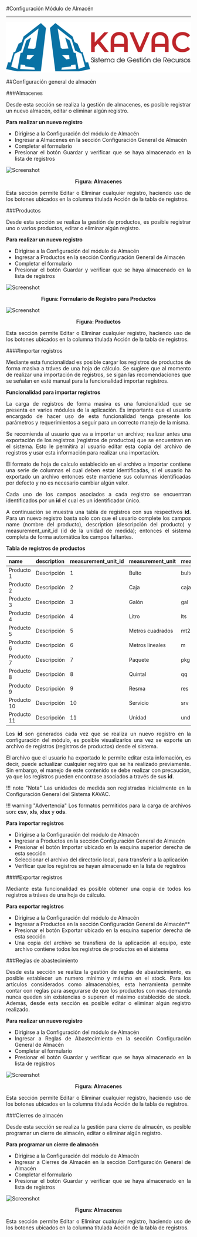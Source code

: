 #Configuración Módulo de Almacén
********************************
<div style="text-align: justify;" >

![Screenshot](../img/logokavac.png#imagen)

##Configuración general de almacén 

###Almacenes

Desde esta sección se realiza la gestión de almacenes, es posible registrar un nuevo almacén, editar o eliminar algún registro.

**Para realizar un nuevo registro** 

- Dirigirse a la Configuración del módulo de Almacén
- Ingresar a Almacenes en la sección Configuración General de Almacén
- Completar el formulario   
- Presionar el botón Guardar y verificar que se haya almacenado en la lista de registros

![Screenshot](/img/figure_2.png)<div style="text-align: center;font-weight: bold">Figura: Almacenes</div>

Esta sección permite Editar o Eliminar cualquier registro, haciendo uso de los botones ubicados en la columna titulada Acción de la tabla de registros.    

###Productos

Desde esta sección se realiza la gestión de productos, es posible registrar uno o varios productos, editar o eliminar algún registro.

**Para realizar un nuevo registro** 

- Dirigirse a la Configuración del módulo de Almacén
- Ingresar a Productos en la sección Configuración General de Almacén
- Completar el formulario   
- Presionar el botón Guardar y verificar que se haya almacenado en la lista de registros

![Screenshot](/img/formulario.png)<div style="text-align: center;font-weight: bold">Figura: Formulario de Registro para Productos</div>

![Screenshot](/img/figure_200.png)<div style="text-align: center;font-weight: bold">Figura: Productos</div>

Esta sección permite Editar o Eliminar cualquier registro, haciendo uso de los botones ubicados en la columna titulada Acción de la tabla de registros.    

####Importar registros

Mediante esta funcionalidad es posible cargar los registros de productos de forma masiva a tráves de una hoja de cálculo. Se sugiere que al momento de realizar una importación de registros, se sigan las recomendaciones que se señalan en esté manual para la funcionalidad importar registros.

**Funcionalidad para importar registros**

La carga de registros de forma masiva es una funcionalidad que se presenta en varios módulos de la aplicación. Es importante que el usuario encargado de hacer uso de esta funcionalidad tenga presente los parámetros y requerimientos a seguir para un correcto manejo de la misma. 

Se recomienda al usuario que va a importar un archivo; realizar antes una exportación de los registros (registros de productos) que se encuentran en el sistema. Esto le permitira al usuario editar esta copia del archivo de registros y usar esta información para realizar una importación.    

El formato de hoja de calculo establecido en el archivo a importar contiene una serie de columnas el cual deben estar identificadas, si el usuario ha exportado un archivo entonces este mantiene sus columnas identificadas por defecto y no es necesario cambiar algún valor.

Cada uno de los campos asociados a cada registro se encuentran identificados por un **id** el cual es un identificador único.

A continuación se muestra una tabla de registros con sus respectivos **id**. Para un nuevo registro basta solo con que el usuario complete los campos name (nombre del producto), description (descripción del producto) y measurement_unit_id (id de la unidad de medida); entonces el sistema completa de forma automática los campos faltantes.   

**Tabla de registros de productos**

|name|description|measurement_unit_id|measurement_unit|measurement_unit_acronym|measurement_unit_description| 
|--|--|--|--|--|--|
|Producto 1|Descripción|1|Bulto|bulto|Descripción de unidad de medida|
|Producto 2|Descripción|2|Caja|caja|Descripción de unidad de medida|
|Producto 3|Descripción|3|Galón|gal|Descripción de unidad de medida|
|Producto 4|Descripción|4|Litro|lts|Descripción de unidad de medida|
|Producto 5|Descripción|5|Metros cuadrados|mt2|Descripción de unidad de medida|
|Producto 6|Descripción|6|Metros lineales|m|Descripción de unidad de medida|
|Producto 7|Descripción|7|Paquete|pkg|Descripción de unidad de medida|
|Producto 8|Descripción|8|Quintal|qq|Descripción de unidad de medida|
|Producto 9|Descripción|9|Resma|res|Descripción de unidad de medida|
|Producto 10|Descripción|10|Servicio|srv|Descripción de unidad de medida|
|Producto 11|Descripción|11|Unidad|und|Descripción de unidad de medida|


Los **id** son generados cada vez que se realiza un nuevo registro en la configuración del módulo, es posible visualizarlos una vez se exporte un archivo de registros (registros de productos) desde el sistema. 

El archivo que el usuario ha exportado le permite editar esta infomación, es decir, puede actualizar cualquier registro que se ha realizado previamente.  Sin embargo, el manejo de este contenido se debe realizar con precaución, ya que los registros pueden encontrase asociados a través de sus **id**.  

!!! note "Nota"
	Las unidades de medida son registradas inicialmente en la Configuración General del Sistema KAVAC.

!!! warning "Advertencia"
	Los formatos permitidos para la carga de archivos son:  **csv**, **xls**, **xlsx** y **ods**.  

**Para importar registros**

- Dirigirse a la Configuración del módulo de Almacén
- Ingresar a Productos en la sección Configuración General de Almacén
- Presionar el botón Importar ubicado en la esquina superior derecha de esta sección  
- Seleccionar el archivo del directorio local, para transferir a la aplicación  
- Verificar que los registros se hayan almacenado en la lista de registros  

####Exportar registros

Mediante esta funcionalidad es posible obtener una copia de todos los registros a tráves de una hoja de cálculo.

**Para exportar registros**

- Dirigirse a la Configuración del módulo de Almacén
- Ingresar a Productos en la sección Configuración General de Almacén**
- Presionar el botón Exportar ubicado en la esquina superior derecha de esta sección  
- Una copia del archivo se transfiera de la aplicación al equipo, este archivo contiene todos los registros de productos en el sistema  

###Reglas de abastecimiento 

Desde esta sección se realiza la gestión de reglas de abastecimiento, es posible establecer un numero mínimo y máximo en el stock.  Para los artículos considerados como almacenables, esta herramienta permite contar con reglas para asegurarse de que los productos con mas demanda nunca queden sin existencias o superen el máximo establecido de stock. Además, desde esta sección es posible editar o eliminar algún registro realizado.

**Para realizar un nuevo registro** 

- Dirigirse a la Configuración del módulo de Almacén
- Ingresar a Reglas de Abastecimiento en la sección Configuración General de Almacén
- Completar el formulario   
- Presionar el botón Guardar y verificar que se haya almacenado en la lista de registros

![Screenshot](/img/figure_2.png)<div style="text-align: center;font-weight: bold">Figura: Almacenes</div>

Esta sección permite Editar o Eliminar cualquier registro, haciendo uso de los botones ubicados en la columna titulada Acción de la tabla de registros.    



###Cierres de almacén 

Desde esta sección se realiza la gestión para cierre de almacén, es posible programar un cierre de almacén, editar o eliminar algún registro.

**Para programar un cierre de almacén**  

- Dirigirse a la Configuración del módulo de Almacén
- Ingresar a Cierres de Almacén en la sección Configuración General de Almacén
- Completar el formulario   
- Presionar el botón Guardar y verificar que se haya almacenado en la lista de registros

![Screenshot](/img/figure_2.png)<div style="text-align: center;font-weight: bold">Figura: Almacenes</div>

Esta sección permite Editar o Eliminar cualquier registro, haciendo uso de los botones ubicados en la columna titulada Acción de la tabla de registros.    

	
</div>